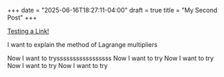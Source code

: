 +++
date = "2025-06-16T18:27:11-04:00"
draft = true
title = "My Second Post"
+++

[Testing a Link!](https://gohugo.io/documentation/)

I want to explain the method of Lagrange multipliers

Now I want to trysssssssssssssssss
Now I want to try
Now I want to try
Now I want to try
Now I want to try